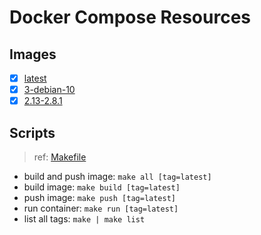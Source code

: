 # Docker Compose Resources

## Images

- [x] [latest](./latest/Dockerfile)
- [x] [3-debian-10](./3-debian-10/Dockerfile)
- [x] [2.13-2.8.1](./2.13-2.8.1/Dockerfile)

## Scripts

>ref: [Makefile](./Makefile)

- build and push image: `make all [tag=latest]`
- build image: `make build [tag=latest]`
- push image: `make push [tag=latest]`
- run container: `make run [tag=latest]`
- list all tags: `make | make list`
